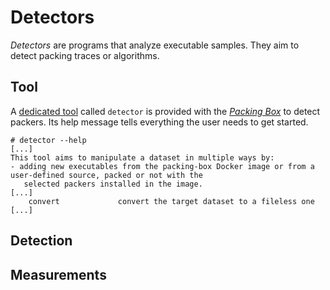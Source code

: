 # Detectors

*Detectors* are programs that analyze executable samples. They aim to detect packing traces or algorithms.

## Tool

A [dedicated tool](https://github.com/dhondta/docker-packing-box/blob/main/files/tools/detector) called `detector` is provided with the [*Packing Box*](https://github.com/dhondta/docker-packing-box) to detect packers. Its help message tells everything the user needs to get started.

```session
# detector --help
[...]
This tool aims to manipulate a dataset in multiple ways by:
- adding new executables from the packing-box Docker image or from a user-defined source, packed or not with the
   selected packers installed in the image.
[...]
    convert             convert the target dataset to a fileless one
[...]
```

## Detection



## Measurements



